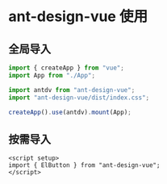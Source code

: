 # ant-design-vue 使用

## 全局导入

```js
import { createApp } from "vue";
import App from "./App";

import antdv from "ant-design-vue";
import "ant-design-vue/dist/index.css";

createApp().use(antdv).mount(App);
```

## 按需导入

```vue
<script setup>
import { ElButton } from "ant-design-vue";
</script>
```
